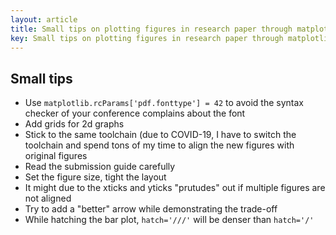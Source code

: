 ```yaml
---
layout: article
title: Small tips on plotting figures in research paper through matplotlib
key: Small tips on plotting figures in research paper through matplotlib
---
```



## Small tips

- Use ```matplotlib.rcParams['pdf.fonttype'] = 42``` to avoid the syntax checker of your conference complains about the font
- Add grids for 2d graphs
- Stick to the same toolchain (due to COVID-19, I have to switch the toolchain and spend tons of my time to align the new figures with original figures
- Read the submission guide carefully
- Set the figure size, tight the layout
- It might due to the xticks and yticks "prutudes" out if multiple figures are not aligned
- Try to add a "better" arrow while demonstrating the trade-off
- While hatching the bar plot, ```hatch='///'``` will be denser than ```hatch='/'```
